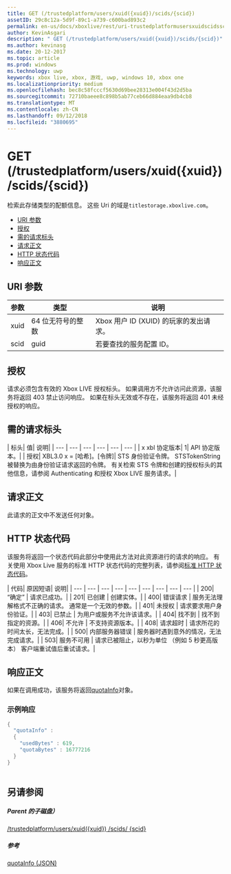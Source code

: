 ```yaml
---
title: GET (/trustedplatform/users/xuid({xuid})/scids/{scid})
assetID: 29c8c12a-5d9f-89c1-a739-c600bad893c2
permalink: en-us/docs/xboxlive/rest/uri-trustedplatformusersxuidscidsscid-get.html
author: KevinAsgari
description: " GET (/trustedplatform/users/xuid({xuid})/scids/{scid})"
ms.author: kevinasg
ms.date: 20-12-2017
ms.topic: article
ms.prod: windows
ms.technology: uwp
keywords: xbox live, xbox, 游戏, uwp, windows 10, xbox one
ms.localizationpriority: medium
ms.openlocfilehash: bec8c58fcccf5630d69bee28313e004f43d2d5ba
ms.sourcegitcommit: 72710baeee8c898b5ab77ceb66d884eaa9db4cb8
ms.translationtype: MT
ms.contentlocale: zh-CN
ms.lasthandoff: 09/12/2018
ms.locfileid: "3880695"
---
```

# <a name="get-trustedplatformusersxuidxuidscidsscid"></a>GET (/trustedplatform/users/xuid({xuid})/scids/{scid})
检索此存储类型的配额信息。 这些 Uri 的域是`titlestorage.xboxlive.com`。
 
  * [URI 参数](#ID4EX)
  * [授权](#ID4ECB)
  * [需的请求标头](#ID4ENB)
  * [请求正文](#ID4EWC)
  * [HTTP 状态代码](#ID4EBD)
  * [响应正文](#ID4EUAAC)
 
<a id="ID4EX"></a>

 
## <a name="uri-parameters"></a>URI 参数
 
| 参数| 类型| 说明| 
| --- | --- | --- | 
| xuid| 64 位无符号的整数| Xbox 用户 ID (XUID) 的玩家的发出请求。| 
| scid| guid| 若要查找的服务配置 ID。| 
  
<a id="ID4ECB"></a>

 
## <a name="authorization"></a>授权
 
请求必须包含有效的 Xbox LIVE 授权标头。 如果调用方不允许访问此资源，该服务将返回 403 禁止访问响应。 如果在标头无效或不存在，该服务将返回 401 未经授权的响应。 
  
<a id="ID4ENB"></a>

 
## <a name="required-request-headers"></a>需的请求标头
 
| 标头| 值| 说明| 
| --- | --- | --- | --- | --- | --- | 
| x xbl 协定版本| 1| API 协定版本。| 
| 授权| XBL3.0 x = [哈希]。[令牌]| STS 身份验证令牌。 STSTokenString 被替换为由身份验证请求返回的令牌。 有关检索 STS 令牌和创建的授权标头的其他信息，请参阅 Authenticating 和授权 Xbox LIVE 服务请求。| 
  
<a id="ID4EWC"></a>

 
## <a name="request-body"></a>请求正文
 
此请求的正文中不发送任何对象。
  
<a id="ID4EBD"></a>

 
## <a name="http-status-codes"></a>HTTP 状态代码 
 
该服务将返回一个状态代码此部分中使用此方法对此资源进行的请求的响应。 有关使用 Xbox Live 服务的标准 HTTP 状态代码的完整列表，请参阅[标准 HTTP 状态代码](../../additional/httpstatuscodes.md)。
 
| 代码| 原因短语| 说明| 
| --- | --- | --- | --- | --- | --- | --- | --- | --- | 
| 200| “确定” | 请求已成功。| 
| 201| 已创建 | 创建实体。| 
| 400| 错误请求 | 服务无法理解格式不正确的请求。 通常是一个无效的参数。| 
| 401| 未授权 | 请求要求用户身份验证。| 
| 403| 已禁止 | 为用户或服务不允许该请求。| 
| 404| 找不到 | 找不到指定的资源。| 
| 406| 不允许 | 不支持资源版本。| 
| 408| 请求超时 | 请求所花的时间太长，无法完成。| 
| 500| 内部服务器错误 | 服务器时遇到意外的情况，无法完成请求。| 
| 503| 服务不可用 | 请求已被阻止，以秒为单位 （例如 5 秒更高版本） 客户端重试值后重试请求。| 
  
<a id="ID4EUAAC"></a>

 
## <a name="response-body"></a>响应正文
 
如果在调用成功，该服务将返回[quotaInfo](../../json/json-quota.md)对象。 
 
<a id="ID4ECBAC"></a>

 
### <a name="sample-response"></a>示例响应
 

```cpp
{
  "quotaInfo" :
  {
    "usedBytes" : 619,
    "quotaBytes" : 16777216
  }
}
         
```

   
<a id="ID4EOBAC"></a>

 
## <a name="see-also"></a>另请参阅
 
<a id="ID4EQBAC"></a>

 
##### <a name="parent"></a>Parent 的子磁盘） 

[/trustedplatform/users/xuid({xuid}) /scids/ {scid}](uri-trustedplatformusersxuidscidsscid.md)

  
<a id="ID4E1BAC"></a>

 
##### <a name="reference"></a>参考 

[quotaInfo (JSON)](../../json/json-quota.md)

   